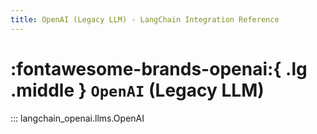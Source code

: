 ```yaml
---
title: OpenAI (Legacy LLM) - LangChain Integration Reference
---
```


# :fontawesome-brands-openai:{ .lg .middle } `OpenAI` (Legacy LLM)

::: langchain_openai.llms.OpenAI
